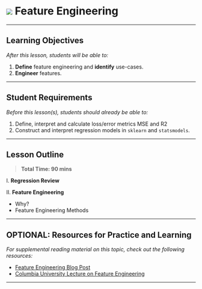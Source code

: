 # ![](https://ga-dash.s3.amazonaws.com/production/assets/logo-9f88ae6c9c3871690e33280fcf557f33.png) Feature Engineering

---

## Learning Objectives

*After this lesson, students will be able to:*
1. **Define** feature engineering and **identify** use-cases.
2. **Engineer** features.

---

## Student Requirements

*Before this lesson(s), students should already be able to:*

1. Define, interpret and calculate loss/error metrics MSE and R2
2. Construct and interpret regression models in `sklearn` and `statsmodels`.

---

## Lesson Outline

> **Total Time: 90 mins**

I. **Regression Review** 

II. **Feature Engineering** 
- Why?
- Feature Engineering Methods

---

## OPTIONAL: Resources for Practice and Learning

*For supplemental reading material on this topic, check out the following resources:*

- [Feature Engineering Blog Post](https://machinelearningmastery.com/discover-feature-engineering-how-to-engineer-features-and-how-to-get-good-at-it/)
- [Columbia University Lecture on Feature Engineering](https://www.youtube.com/watch?v=drUToKxEAUA)
---
